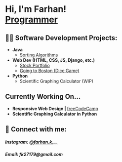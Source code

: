 <h1>Hi, I'm Farhan! <br/><a href="https://github.com/farh4nk">Programmer</a>

<h2>👨‍💻 Software Development Projects:</h2>

- <b>Java</b>
  - <a href="https://github.com/farh4nk/Sorting_Algos">Sorting Algorithms</a>
- <b>Web Dev (HTML, CSS, JS, Django, etc.)</b>
  - <a href="https://github.com/farh4nk/Stock-Portfolio">Stock Portfolio</a>
  - <a href="https://github.com/farh4nk/Going_to_Boston">Going to Boston (Dice Game)</a>
- <b>Python</b>
  - Scientific Graphing Calculator (WIP)

<h2>Currently Working On...</h2>
<ul>
<li><b>Responsive Web Design |  </b><a href="https://www.freeCodeCamp.org">freeCodeCamp</a></li>
<li><b>Scientific Graphing Calculator in Python</b></li>
</ul>

<h2> 🤳 Connect with me:</h2>
<h5>Instagram: <a href="https://www.instagram.com/farhan.k.__/ ">@farhan.k.__</a></h5>
<h5>Email: fk27179@gmail.com</h5>

<!--


Here are some ideas to get you started:

- 🔭 I’m currently working on ...
- 🌱 I’m currently learning ...
- 👯 I’m looking to collaborate on ...
- 🤔 I’m looking for help with ...
- 💬 Ask me about ...
- 📫 How to reach me: ...
- 😄 Pronouns: ...
- ⚡ Fun fact: ...
-->
